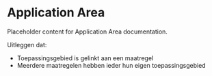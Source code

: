 # Application Area

Placeholder content for Application Area documentation.

Uitleggen dat:
- Toepassingsgebied is gelinkt aan een maatregel
- Meerdere maatregelen hebben ieder hun eigen toepassingsgebied
